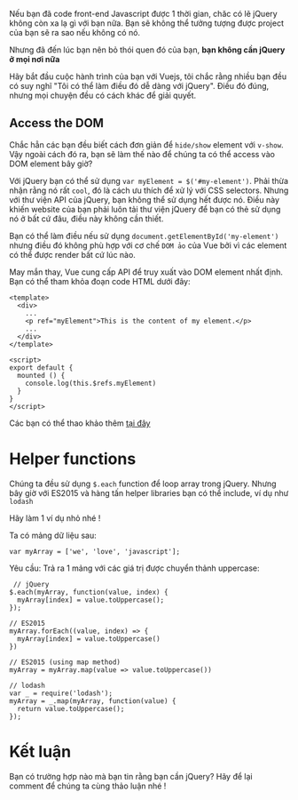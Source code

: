Nếu bạn đã code front-end Javascript được 1 thời gian, chăc có lẽ jQuery không còn xa lạ gì với bạn nữa. Bạn sẽ không thể tưởng tượng được project của bạn sẽ ra sao nếu không có nó. 

Nhưng đã đến lúc bạn nên bỏ thói quen đó của bạn, **bạn không cần jQuery ở mọi nơi nữa**

Hãy bắt đầu cuộc hành trình của bạn với Vuejs, tôi chắc rằng nhiều bạn đều có suy nghĩ "Tôi có thể làm điều đó dễ dàng với jQuery". Điều đó đúng, nhưng mọi chuyện đều có cách khác để giải quyết.

## Access the DOM
Chắc hẳn các bạn đều biết cách đơn giản để `hide/show` element với `v-show`. Vậy ngoài cách đó ra, bạn sẽ làm thế nào để chúng ta có thể access vào DOM element bây giờ?

Với jQuery bạn có thể sử dụng `var myElement = $('#my-element')`. Phải thừa nhận rằng nó rất `cool`, đó là cách ưu thích để xử lý với CSS selectors. Nhưng với thư viện API của jQuery, bạn không thể sử dụng hết được nó. Điều này khiến website của bạn phải luôn tải thư viện jQuery để bạn có thẻ sử dụng nó ở bất cứ đâu, điều này không cần thiết.

Bạn có thể làm điều nếu sử dụng `document.getElementById('my-element')` nhưng điều đó không phù hợp với cơ chế `DOM ảo` của Vue bởi vì các element có thể được render bất cứ lúc nào.

May mắn thay, Vue cung cấp API để truy xuất vào DOM element nhất định. Bạn có thể tham khỏa đoạn code HTML dưới đây:

```
<template>
  <div>
    ...
    <p ref="myElement">This is the content of my element.</p>
    ...
  </div>
</template>

<script>
export default {
  mounted () {
    console.log(this.$refs.myElement)
  }
}
</script>
```

Các bạn có thể thao khảo thêm [tại đây](https://vuejs.org/v2/api/#ref)

# Helper functions

Chúng ta đều sử dụng `$.each` function để loop array trong jQuery. Nhưng bây giờ với ES2015 và hàng tấn helper libraries bạn có thể include, ví dụ như `lodash`

Hãy làm 1 ví dụ nhỏ nhé !

Ta có mảng dữ liệu sau:

```
var myArray = ['we', 'love', 'javascript'];
```
Yêu cầu: Trả ra 1 mảng với các giá trị được chuyển thảnh uppercase:
 
```
 // jQuery
$.each(myArray, function(value, index) {
  myArray[index] = value.toUppercase();
});

// ES2015
myArray.forEach((value, index) => {
  myArray[index] = value.toUppercase()
})

// ES2015 (using map method)
myArray = myArray.map(value => value.toUppercase())

// lodash
var _ = require('lodash');
myArray = _.map(myArray, function(value) {
  return value.toUppercase();
});
```

# Kết luận

Bạn có trường hợp nào mà bạn tin rằng bạn cần jQuery? Hãy để lại comment để chúng ta cùng thảo luận nhé !



